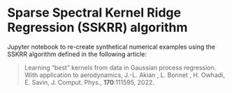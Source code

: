 # Sparse Spectral Kernel Ridge Regression (SSKRR) algorithm
 
Jupyter notebook to re-create synthetical numerical examples using the SSKRR algorithm defined in the following article:  

> Learning “best” kernels from data in Gaussian process regression. With application to aerodynamics, J.-L. Akian , L. Bonnet , H. Owhadi, É. Savin, J. Comput. Phys., **170**:111595, 2022.
